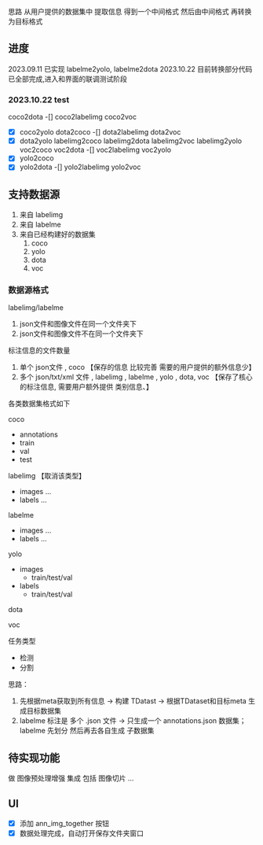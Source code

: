 思路
从用户提供的数据集中 提取信息 得到一个中间格式
然后由中间格式 再转换为目标格式

## 进度
2023.09.11 已实现 labelme2yolo, labelme2dota
2023.10.22 目前转换部分代码已全部完成,进入和界面的联调测试阶段

### 2023.10.22 test
coco2dota
-[] coco2labelimg
coco2voc
-[x] coco2yolo
dota2coco
-[] dota2labelimg
dota2voc
-[x] dota2yolo
labelimg2coco
labelimg2dota
labelimg2voc
labelimg2yolo
voc2coco
voc2dota
-[] voc2labelimg
voc2yolo
-[x] yolo2coco
-[x] yolo2dota
-[] yolo2labelimg
yolo2voc

## 支持数据源
1. 来自 labelimg 
2. 来自 labelme
3. 来自已经构建好的数据集
    1. coco
    2. yolo
    3. dota
    4. voc

### 数据源格式
labelimg/labelme
1. json文件和图像文件在同一个文件夹下
2. json文件和图像文件不在同一个文件夹下

标注信息的文件数量
1. 单个 json文件 , coco 【保存的信息 比较完善 需要的用户提供的额外信息少】
2. 多个 json/txt/xml 文件 , labelimg , labelme , yolo , dota, voc 【保存了核心的标注信息, 需要用户额外提供 类别信息、】

各类数据集格式如下

coco
- annotations
- train
- val
- test

labelimg 【取消该类型】
- images ...
- labels ...

labelme
- images ...
- labels ...


yolo
- images
  - train/test/val
- labels
  - train/test/val

dota

voc

任务类型
- 检测
- 分割

思路：
1. 先根据meta获取到所有信息 -> 构建 TDatast -> 根据TDataset和目标meta 生成目标数据集
2. labelme 标注是 多个 .json 文件 -> 只生成一个 annotations.json  数据集；
   labelme 先划分 然后再去各自生成 子数据集


## 待实现功能
做 图像预处理增强 集成 包括 图像切片 ...

## UI
-[x] 添加 ann_img_together 按钮 
-[x] 数据处理完成，自动打开保存文件夹窗口
